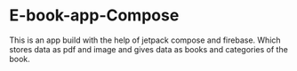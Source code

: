 # E-book-app-Compose
This is an app build with the help of jetpack compose and firebase. Which stores data as pdf and image and gives data as books and categories of the book.
